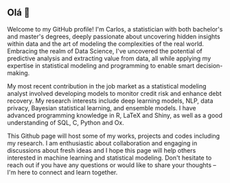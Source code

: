 ## Olá 👋


Welcome to my GitHub profile! I'm Carlos, a statistician with both bachelor's and master's degrees, deeply passionate about uncovering hidden insights within data and the art of modeling the complexities of the real world. Embracing the realm of Data Science, I've uncovered the potential of predictive analysis and extracting value from data, all while applying my expertise in statistical modeling and programming to enable smart decision-making.

My most recent contribution in the job market as a statistical modeling analyst involved developing models to monitor credit risk and enhance debt recovery. My research interests include deep learning models, NLP, data privacy, Bayesian statistical learning, and ensemble models. I have advanced programming knowledge in R, LaTeX and Shiny, as well as a good understanding of SQL, C, Python and Ox.

This Github page will host some of my works, projects and codes including my research.  I am enthusiastic about collaboration and engaging in discussions about fresh ideas and I hope this page will help others interested in machine learning and statistical modeling. Don't hesitate to reach out if you have any questions or would like to share your thoughts – I'm here to connect and learn together. 

<!--
**camilafernanda2/camilafernanda2** is a ✨ _special_ ✨ repository because its `README.md` (this file) appears on your GitHub profile.

Here are some ideas to get you started:

- 🔭 I’m currently working on ...
- 🌱 I’m currently learning ...
- 👯 I’m looking to collaborate on ...
- 🤔 I’m looking for help with ...
- 💬 Ask me about ...
- 📫 How to reach me: ...
- 😄 Pronouns: ...
- ⚡ Fun fact: ...
-->
